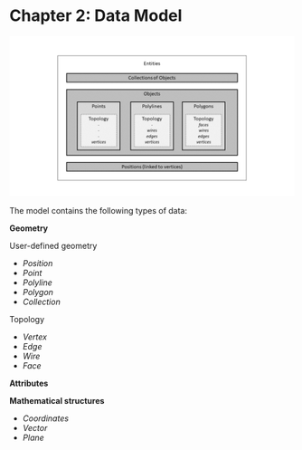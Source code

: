 # Chapter 2: Data Model

![Hierarchy of the data model](./imgs/entities.PNG)

The model contains the following types of data:

__Geometry__

User-defined geometry
  * _Position_
  * _Point_
  * _Polyline_
  * _Polygon_
  * _Collection_

Topology
  * _Vertex_
  * _Edge_
  * _Wire_
  * _Face_

__Attributes__

__Mathematical structures__
  * _Coordinates_
  * _Vector_
  * _Plane_